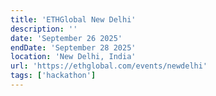 ```yaml
---
title: 'ETHGlobal New Delhi'
description: ''
date: 'September 26 2025'
endDate: 'September 28 2025'
location: 'New Delhi, India'
url: 'https://ethglobal.com/events/newdelhi'
tags: ['hackathon']
---
```


